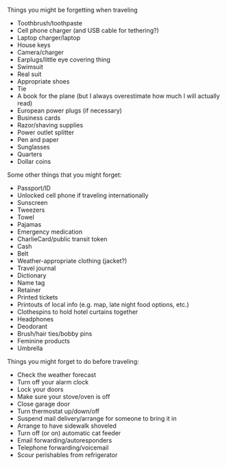 Things you might be forgetting when traveling

* Toothbrush/toothpaste
* Cell phone charger (and USB cable for tethering?)
* Laptop charger/laptop
* House keys
* Camera/charger
* Earplugs/little eye covering thing
* Swimsuit
* Real suit
* Appropriate shoes
* Tie
* A book for the plane (but I always overestimate how much I will actually read)
* European power plugs (if necessary)
* Business cards
* Razor/shaving supplies
* Power outlet splitter
* Pen and paper
* Sunglasses
* Quarters
* Dollar coins

Some other things that you might forget:

* Passport/ID
* Unlocked cell phone if traveling internationally
* Sunscreen
* Tweezers
* Towel
* Pajamas
* Emergency medication
* CharlieCard/public transit token
* Cash
* Belt
* Weather-appropriate clothing (jacket?)
* Travel journal
* Dictionary
* Name tag
* Retainer
* Printed tickets
* Printouts of local info (e.g. map, late night food options, etc.)
* Clothespins to hold hotel curtains together
* Headphones
* Deodorant
* Brush/hair ties/bobby pins
* Feminine products
* Umbrella

Things you might forget to do before traveling:

* Check the weather forecast
* Turn off your alarm clock
* Lock your doors
* Make sure your stove/oven is off
* Close garage door
* Turn thermostat up/down/off
* Suspend mail delivery/arrange for someone to bring it in
* Arrange to have sidewalk shoveled
* Turn off (or on) automatic cat feeder
* Email forwarding/autoresponders
* Telephone forwarding/voicemail
* Scour perishables from refrigerator

